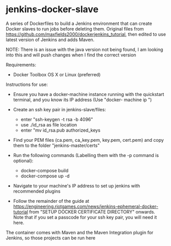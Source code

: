 # jenkins-docker-slave
A series of Dockerfiles to build a Jenkins environment that can create Docker slaves to run jobs before deleting them. Original files from https://github.com/maxfields2000/dockerjenkins_tutorial, then edited to use latest version of Jenkins and adds Maven.

NOTE: There is an issue with the java version not being found, I am looking into this and will push changes when I find the correct version

Requirements:
-  Docker Toolbox
   OS X or Linux (preferred)

Instructions for use:

- Ensure you have a docker-machine instance running with the quickstart terminal, and you know its IP address (Use "docker-     machine ip <YourMachineName>")

- Create an ssh key pair in jenkins-slave/files:
  - enter "ssh-keygen -t rsa -b 4096"
  - use ./id_rsa as file location
  - enter "mv id_rsa.pub authorized_keys
  
- Find your PEM files (ca.pem, ca_key.pem, key.pem, cert.pem) and copy them to the folder "jenkins-master/certs"

- Run the following commands (Labelling them with the -p command is optional):
  - docker-compose build
  - docker-compose up -d
  
- Navigate to your machine's IP address to set up jenkins with recommended plugins

- Follow the remainder of the guide at https://engineering.riotgames.com/news/jenkins-ephemeral-docker-tutorial from "SETUP DOCKER CERTIFICATE DIRECTORY" onwards. Note that if you set a passcode for your ssh key pair, you will need it here.

The container comes with Maven and the Maven Integration plugin for Jenkins, so those projects can be run here
